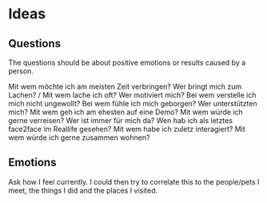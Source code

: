 # Ideas

## Questions
The questions should be about positive emotions or results caused by a person.

Mit wem möchte ich am meisten Zeit verbringen?
Wer bringt mich zum Lachen? / Mit wem lache ich oft?
Wer motiviert mich?
Bei wem verstelle ich mich nicht ungewollt?
Bei wem fühle ich mich geborgen?
Wer unterstützten mich?
Mit wem geh ich am ehesten auf eine Demo?
Mit wem würde ich gerne verreisen?
Wer ist immer für mich da?
Wen hab ich als letztes face2face im Reallife gesehen?
Mit wem habe ich zuletz interagiert?
Mit wem würde ich gerne zusammen wohnen?

## Emotions
Ask how I feel currently.
I could then try to correlate this to the people/pets I meet, the things I did and the places I visited.


